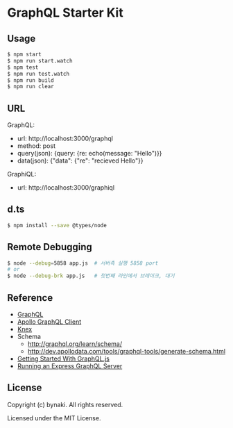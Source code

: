 # GraphQL Starter Kit


## Usage

```bash
$ npm start
$ npm run start.watch
$ npm test
$ npm run test.watch
$ npm run build
$ npm run clear
```


## URL

GraphQL:
- url: http://localhost:3000/graphql
- method: post
- query(json): {query: {re: echo(message: "Hello")}}
- data(json): {"data": {"re": "recieved Hello"}}

GraphiQL:
- url: http://localhost:3000/graphiql



## d.ts

```bash
$ npm install --save @types/node
```


## Remote Debugging

```bash
$ node --debug=5858 app.js  # 서버측 실행 5858 port
# or
$ node --debug-brk app.js   # 첫번째 라인에서 브레이크, 대기
```


## Reference

- [GraphQL](http://graphql.org)
- [Apollo GraphQL Client](http://dev.apollodata.com)
- [Knex](http://knexjs.org)
- Schema
  - http://graphql.org/learn/schema/
  - http://dev.apollodata.com/tools/graphql-tools/generate-schema.html
- [Getting Started With GraphQL.js](http://graphql.org/graphql-js/)
- [Running an Express GraphQL Server](http://graphql.org/graphql-js/running-an-express-graphql-server/)

## License

Copyright (c) bynaki. All rights reserved.

Licensed under the MIT License.